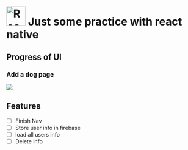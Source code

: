 # <img src="https://cdn.freebiesupply.com/logos/large/2x/react-1-logo-png-transparent.png" alt="React Logo" width="50" height="50"> Just some practice with react native 




## Progress of UI
### Add a dog page
<img src="https://media.discordapp.net/attachments/1070139130081706068/1110797380837724200/IMG_3261.png?width=220&height=476" >


## Features 
- [ ] Finish Nav
- [ ] Store user info in firebase
- [ ] load all users info 
- [ ] Delete info 
